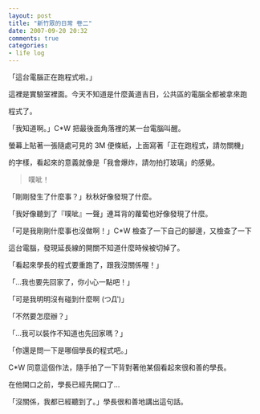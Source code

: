 ```yaml
---
layout: post
title: "新竹眾的日常 卷二"
date: 2007-09-20 20:32
comments: true
categories: 
- life log
---
```

「這台電腦正在跑程式啦。」

這裡是實驗室裡面。今天不知道是什麼黃道吉日，公共區的電腦全都被拿來跑

程式了。

「我知道啊。」C*W 把最後面角落裡的某一台電腦叫醒。

螢幕上貼著一張隨處可見的 3M 便條紙，上面寫著「正在跑程式，請勿關機」

的字樣，看起來的意義就像是「我會爆炸，請勿拍打玻璃」的感覺。
 
> 噗呲！

「剛剛發生了什麼事？」秋秋好像發現了什麼。

「我好像聽到了『噗呲』一聲」連耳背的蘿蔔也好像發現了什麼。

「可是我剛剛什麼事也沒做啊！」C*W 檢查了一下自己的腳邊，又檢查了一下

這台電腦，發現延長線的開關不知道什麼時候被切掉了。

「看起來學長的程式要重跑了，跟我沒關係喔！」

「…我也要先回家了，你小心一點吧！」

「可是我明明沒有碰到什麼啊 (つД‵)」

「不然要怎麼辦？」

「…我可以裝作不知道也先回家嗎？」

「你還是問一下是哪個學長的程式吧。」

C*W 同意這個作法，隨手拍了一下背對著他某個看起來很和善的學長。

在他開口之前，學長已經先開口了…

「沒關係，我都已經聽到了。」學長很和善地講出這句話。
